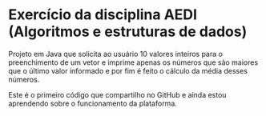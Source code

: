 # Exercício da disciplina AEDI (Algoritmos e estruturas de dados)

Projeto em Java que solicita ao usuário 10 valores inteiros para o preenchimento de um vetor e imprime apenas os números que são maiores que o último valor informado e por fim é feito o cálculo da média desses números.

Este é o primeiro código que compartilho no GitHub e ainda estou aprendendo sobre o funcionamento da plataforma.
